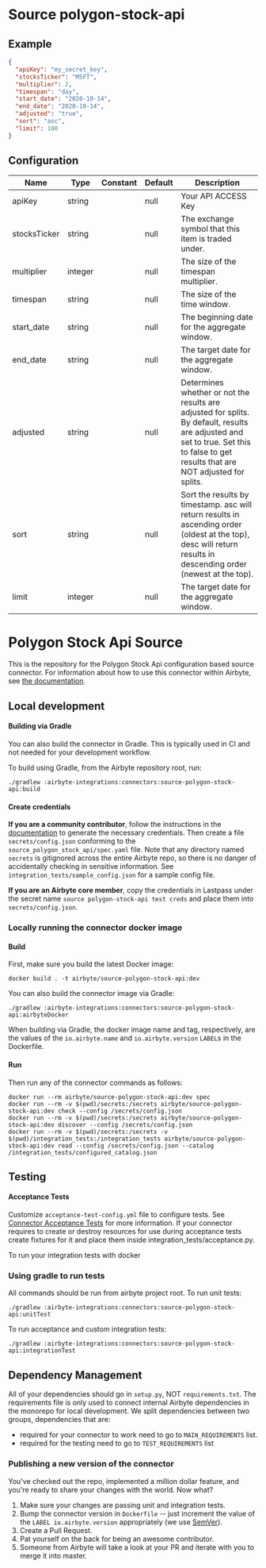 # Source polygon-stock-api

## Example
```json
{
  "apiKey": "my_secret_key",
  "stocksTicker": "MSFT",
  "multiplier": 2,
  "timespan": "day",
  "start_date": "2020-10-14",
  "end_date": "2020-10-14",
  "adjusted": "true",
  "sort": "asc",
  "limit": 100
}
```

## Configuration
| Name | Type | Constant | Default | Description |
| --- | --- | --- | --- | --- |
|apiKey|string||null|Your API ACCESS Key|
|stocksTicker|string||null|The exchange symbol that this item is traded under.|
|multiplier|integer||null|The size of the timespan multiplier.|
|timespan|string||null|The size of the time window.|
|start_date|string||null|The beginning date for the aggregate window.|
|end_date|string||null|The target date for the aggregate window.|
|adjusted|string||null|Determines whether or not the results are adjusted for splits. By default, results are adjusted and set to true. Set this to false to get results that are NOT adjusted for splits.|
|sort|string||null|Sort the results by timestamp. asc will return results in ascending order (oldest at the top), desc will return results in descending order (newest at the top).|
|limit|integer||null|The target date for the aggregate window.|

# Polygon Stock Api Source

This is the repository for the Polygon Stock Api configuration based source connector.
For information about how to use this connector within Airbyte, see [the documentation](https://docs.airbyte.io/integrations/sources/polygon-stock-api).

## Local development

#### Building via Gradle
You can also build the connector in Gradle. This is typically used in CI and not needed for your development workflow.

To build using Gradle, from the Airbyte repository root, run:
```
./gradlew :airbyte-integrations:connectors:source-polygon-stock-api:build
```

#### Create credentials
**If you are a community contributor**, follow the instructions in the [documentation](https://docs.airbyte.io/integrations/sources/polygon-stock-api)
to generate the necessary credentials. Then create a file `secrets/config.json` conforming to the `source_polygon_stock_api/spec.yaml` file.
Note that any directory named `secrets` is gitignored across the entire Airbyte repo, so there is no danger of accidentally checking in sensitive information.
See `integration_tests/sample_config.json` for a sample config file.

**If you are an Airbyte core member**, copy the credentials in Lastpass under the secret name `source polygon-stock-api test creds`
and place them into `secrets/config.json`.

### Locally running the connector docker image

#### Build
First, make sure you build the latest Docker image:
```
docker build . -t airbyte/source-polygon-stock-api:dev
```

You can also build the connector image via Gradle:
```
./gradlew :airbyte-integrations:connectors:source-polygon-stock-api:airbyteDocker
```
When building via Gradle, the docker image name and tag, respectively, are the values of the `io.airbyte.name` and `io.airbyte.version` `LABEL`s in
the Dockerfile.

#### Run
Then run any of the connector commands as follows:
```
docker run --rm airbyte/source-polygon-stock-api:dev spec
docker run --rm -v $(pwd)/secrets:/secrets airbyte/source-polygon-stock-api:dev check --config /secrets/config.json
docker run --rm -v $(pwd)/secrets:/secrets airbyte/source-polygon-stock-api:dev discover --config /secrets/config.json
docker run --rm -v $(pwd)/secrets:/secrets -v $(pwd)/integration_tests:/integration_tests airbyte/source-polygon-stock-api:dev read --config /secrets/config.json --catalog /integration_tests/configured_catalog.json
```
## Testing

#### Acceptance Tests
Customize `acceptance-test-config.yml` file to configure tests. See [Connector Acceptance Tests](https://docs.airbyte.io/connector-development/testing-connectors/connector-acceptance-tests-reference) for more information.
If your connector requires to create or destroy resources for use during acceptance tests create fixtures for it and place them inside integration_tests/acceptance.py.

To run your integration tests with docker

### Using gradle to run tests
All commands should be run from airbyte project root.
To run unit tests:
```
./gradlew :airbyte-integrations:connectors:source-polygon-stock-api:unitTest
```
To run acceptance and custom integration tests:
```
./gradlew :airbyte-integrations:connectors:source-polygon-stock-api:integrationTest
```

## Dependency Management
All of your dependencies should go in `setup.py`, NOT `requirements.txt`. The requirements file is only used to connect internal Airbyte dependencies in the monorepo for local development.
We split dependencies between two groups, dependencies that are:
* required for your connector to work need to go to `MAIN_REQUIREMENTS` list.
* required for the testing need to go to `TEST_REQUIREMENTS` list

### Publishing a new version of the connector
You've checked out the repo, implemented a million dollar feature, and you're ready to share your changes with the world. Now what?
1. Make sure your changes are passing unit and integration tests.
1. Bump the connector version in `Dockerfile` -- just increment the value of the `LABEL io.airbyte.version` appropriately (we use [SemVer](https://semver.org/)).
1. Create a Pull Request.
1. Pat yourself on the back for being an awesome contributor.
1. Someone from Airbyte will take a look at your PR and iterate with you to merge it into master.

